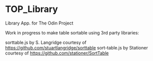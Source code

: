 # TOP_Library
Library App. for The Odin Project

Work in progress to make table sortable using 3rd party libraries:

sorttable.js by S. Langridge courtesy of https://github.com/stuartlangridge/sorttable
sort-table.js by Stationer courtesy of https://github.com/stationer/SortTable

